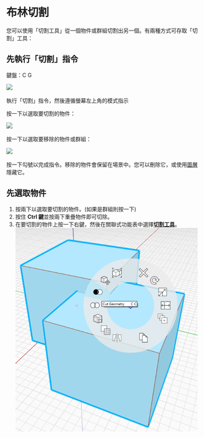 # 布林切割

您可以使用「切割工具」從一個物件或群組切割出另一個。有兩種方式可存取「切割」工具：

## 先執行「切割」指令

鍵盤：C G

![](../.gitbook/assets/cut\_tool.png)

執行「切割」指令，然後遵循螢幕左上角的模式指示

按一下以選取要切割的物件：

![](../.gitbook/assets/boolean\_cut.png)

按一下以選取要移除的物件或群組：

![](../.gitbook/assets/boolean\_cut2.png)

按一下勾號以完成指令。移除的物件會保留在場景中。您可以刪除它，或使用[圖層](layers.md)隱藏它。

## 先選取物件

1. 按兩下以選取要切割的物件。(如果是群組則按一下)
2. 按住 **Ctrl 鍵**並按兩下重疊物件即可切除。
3. 在要切割的物件上按一下右鍵，然後在關聯式功能表中選擇[**切割工具**](https://github.com/FormIt3D/autodesk-formit-360-windows-help/tree/c377e7b8a3b8e43e684321d0b7de867608d317a3/tool-library/boolean-operations.md)。![](<../.gitbook/assets/cut tool.png>)
